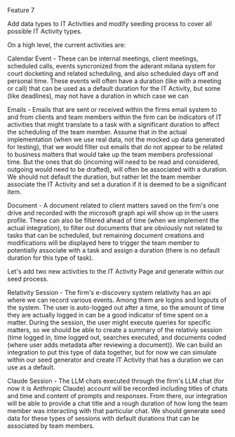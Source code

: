 Feature 7 

Add data types to IT Activities and modify seeding process to cover all possible IT Activity types.

On a high level, the current activities are:

Calendar Event - These can be internal meetings, client meetings, scheduled calls, events syncronized from the aderant milana system for court docketing and related scheduling, and also scheduled days off and personal time.  These events will often have a duration (like with a meeting or call) that can be used as a default duration for the IT Activity, but some (like deadlines), may not have a duration in which case we can

Emails - Emails that are sent or received within the firms email system to and from clients and team members within the firm can be indicators of IT activities that might translate to a task with a significant duration to affect the scheduling of the team member.  Assume that in the actual implementation (when we use real data, not the mocked up data generated for testing), that we would filter out emails that do not appear to be related to business matters that would take up the team members professional time.  But the ones that do (incoming will need to be read and considered, outgoing would need to be drafted), will often be associated with a duration.  We should not default the duration, but rather let the team member associate the IT Activity and set a duration if it is deemed to be a significant item.

Document - A document related to client matters saved on the firm's one drive and recorded with the microsoft graph api will show up in the users profile.  These can also be filtered ahead of time (when we implement the actual integration), to filter out documents that are obviously not related to tasks that can be scheduled, but remaining document creations and modifications will be displayed here to trigger the team member to potentially associate with a task and assign a duration (there is no default duration for this type of task).


Let's add two new activities to the IT Activity Page and generate within our seed process.

Relativity Session - The firm's e-discovery system relativity has an api where we can record various events.  Among them are logins and logouts of the system.  The user is auto-logged out after a time, so the amount of time they are actually logged in can be a good indicator of time spent on a matter.  During the session, the user might execute queries for specific matters, so we should be able to create a summary of the relativiy session (time logged in, time logged out, searches executed, and documents coded (where user adds metadata after reviewing a document)).  We can build an integration to put this type of data together, but for now we can simulate within our seed generator and create IT Activity that has a duration we can use as a default.


Claude Session - The LLM chats executed through the firm's LLM chat (for now it is Anthropic Claude) account will be recorded including titles of chats and time and content of prompts and responses.  From there, our integration will be able to provide a chat title and a rough duration of how long the team member was interacting with that particular chat.  We should generate seed data for these types of sessions with default durations that can be associated by team members.







